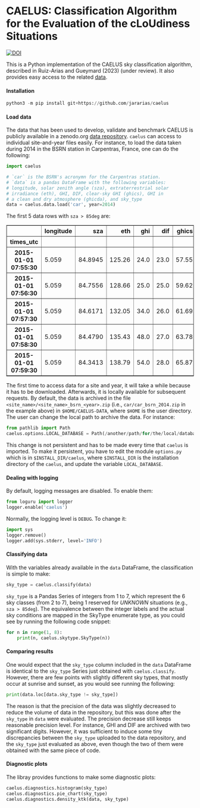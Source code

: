 # CAELUS: Classification Algorithm for the Evaluation of the cLoUdiness Situations

[![DOI](https://zenodo.org/badge/DOI/10.5281/zenodo.7897639.svg)](https://doi.org/10.5281/zenodo.7897639)


This is a Python implementation of the CAELUS sky classification algorithm, described in Ruiz-Arias and Gueymard (2023) (under review). It also provides easy access to the related [data](https://doi.org/10.5281/zenodo.7897639).

#### Installation

```python
python3 -m pip install git+https://github.com/jararias/caelus
```

#### Load data

The data that has been used to develop, validate and benchmark CAELUS is publicly available in a zenodo.org [data repository](https://doi.org/10.5281/zenodo.7897639). `caelus` can access to individual site-and-year files easily. For instance, to load the data taken during 2014 in the BSRN station in Carpentras, France, one can do the following:

```python
import caelus

# `car` is the BSRN's acronymn for the Carpentras station.
# `data` is a pandas DataFrame with the following variables:
# longitude, solar zenith angle (sza), extraterrestrial solar
# irradiance (eth), GHI, DIF, clear-sky GHI (ghics), GHI in
# a clean and dry atmosphere (ghicda), and sky_type
data = caelus.data.load('car', year=2014)
```

The first 5 data rows with `sza > 85deg` are:

<table border="1" class="dataframe">  <thead>    <tr style="text-align: right;">      <th></th>      <th>longitude</th>      <th>sza</th>      <th>eth</th>      <th>ghi</th>      <th>dif</th>      <th>ghics</th>      <th>ghicda</th>      <th>sky_type</th>    </tr>    <tr>      <th>times_utc</th>      <th></th>      <th></th>      <th></th>      <th></th>      <th></th>      <th></th>      <th></th>      <th></th>    </tr>  </thead>  <tbody>    <tr>      <th>2015-01-01 07:55:30</th>      <td>5.059</td>      <td>84.8945</td>      <td>125.26</td>      <td>24.0</td>      <td>23.0</td>      <td>57.55</td>      <td>87.60</td>      <td>5</td>    </tr>    <tr>      <th>2015-01-01 07:56:30</th>      <td>5.059</td>      <td>84.7556</td>      <td>128.66</td>      <td>25.0</td>      <td>25.0</td>      <td>59.62</td>      <td>90.27</td>      <td>5</td>    </tr>    <tr>      <th>2015-01-01 07:57:30</th>      <td>5.059</td>      <td>84.6171</td>      <td>132.05</td>      <td>34.0</td>      <td>26.0</td>      <td>61.69</td>      <td>92.94</td>      <td>5</td>    </tr>    <tr>      <th>2015-01-01 07:58:30</th>      <td>5.059</td>      <td>84.4790</td>      <td>135.43</td>      <td>48.0</td>      <td>27.0</td>      <td>63.78</td>      <td>95.61</td>      <td>5</td>    </tr>    <tr>      <th>2015-01-01 07:59:30</th>      <td>5.059</td>      <td>84.3413</td>      <td>138.79</td>      <td>54.0</td>      <td>28.0</td>      <td>65.87</td>      <td>98.29</td>      <td>5</td>    </tr>  </tbody></table>

The first time to access data for a site and year, it will take a while because it has to be downloaded. Afterwards, it is locally available for subsequent requests. By default, the data is archived in the file `<site_name>/<site_name>_bsrn_<year>.zip` (i.e., `car/car_bsrn_2014.zip` in the example above) in `$HOME/CAELUS-DATA`, where `$HOME` is the user directory. The user can change the local path to archive the data. For instance:

```python
from pathlib import Path
caelus.options.LOCAL_DATABASE = Path(/another/path/for/the/local/database)
```

This change is not persistent and has to be made every time that `caelus` is imported. To make it persistent, you have to edit the module `options.py` which is in `$INSTALL_DIR/caelus`, where `$INSTALL_DIR` is the installation directory of the `caelus`, and update the variable `LOCAL_DATABASE`.

#### Dealing with logging

By default, logging messages are disabled. To enable them:

```python
from loguru import logger
logger.enable('caelus')
```

Normally, the logging level is `DEBUG`. To change it:

```python
import sys
logger.remove()
logger.add(sys.stderr, level='INFO')
```

#### Classifying data

With the variables already available in the `data` DataFrame, the classification is simple to make:

```python
sky_type = caelus.classify(data)
````

`sky_type` is a Pandas Series of integers from 1 to 7, which represent the 6 sky classes (from 2 to 7), being 1 reserved for _UNKNOWN_ situations (e.g., `sza > 85deg`). The equivalence between the integer labels and the actual sky conditions are mapped in the SkyType enumerate type, as you could see by running the following code snippet:

```python
for n in range(1, 8):
    print(n, caelus.skytype.SkyType(n))
```

#### Comparing results

One would expect that the `sky_type` column included in the `data` DataFrame is identical to the `sky_type` Series just obtained with `caelus.classify`. However, there are few points with slightly different sky types, that mostly occur at sunrise and sunset, as you would see running the following:

```python
print(data.loc[data.sky_type != sky_type])
```

The reason is that the precision of the data was slightly decreased to reduce the volume of data in the repository, but this was done after the `sky_type` in `data` were evaluated. The precision decrease still keeps reasonable precision level. For instance, GHI and DIF are archived with two significant digits. However, it was sufficient to induce some tiny discrepancies between the `sky_type` uploaded to the data repository, and the `sky_type` just evaluated as above, even though the two of them were obtained with the same piece of code.

#### Diagnostic plots

The libray provides functions to make some diagnostic plots:

```python
caelus.diagnostics.histogram(sky_type)
caelus.diagnostics.pie_chart(sky_type)
caelus.diagnostics.density_ktk(data, sky_type)
```
